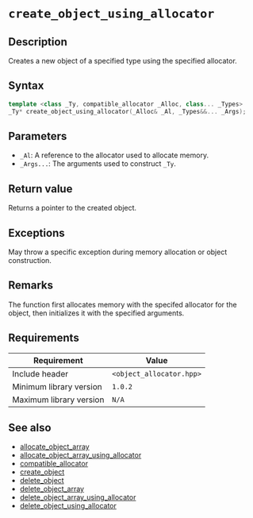 # `create_object_using_allocator`

## Description

Creates a new object of a specified type using the specified allocator.

## Syntax

```cpp
template <class _Ty, compatible_allocator _Alloc, class... _Types>
_Ty* create_object_using_allocator(_Alloc& _Al, _Types&&... _Args);
```

## Parameters

- `_Al`: A reference to the allocator used to allocate memory.
- `_Args...`: The arguments used to construct `_Ty`.

## Return value

Returns a pointer to the created object.

## Exceptions

May throw a specific exception during memory allocation or object construction.

## Remarks

The function first allocates memory with the specifed allocator for the object, then initializes it with the specified arguments.

## Requirements

| Requirement             | Value                    |
|-------------------------|--------------------------|
| Include header          | `<object_allocator.hpp>` |
| Minimum library version | `1.0.2`                  |
| Maximum library version | `N/A`                    |

## See also

- [allocate_object_array](allocate_object_array.md)
- [allocate_object_array_using_allocator](allocate_object_array_using_allocator.md)
- [compatible_allocator](compatible_allocator.md)
- [create_object](create_object.md)
- [delete_object](delete_object.md)
- [delete_object_array](delete_object_array.md)
- [delete_object_array_using_allocator](delete_object_array_using_allocator.md)
- [delete_object_using_allocator](delete_object_using_allocator.md)